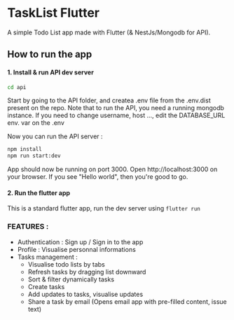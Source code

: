 # TaskList Flutter

A simple Todo List app made with Flutter (& NestJs/Mongodb for API).

## How to run the app 

#### 1. Install & run API dev server

```sh
cd api
```

Start by going to the API folder, and createa .env file from the .env.dist present on the repo.
Note that to run the API, you need a running mongodb instance. If you need to change username, host ..., edit the DATABASE_URL env. var on the .env

Now you can run the API server :

```sh
npm install
npm run start:dev
```

App should now be running on port 3000. Open http://localhost:3000 on your browser. If you see "Hello world", then you're good to go.

#### 2. Run the flutter app 

This is a standard flutter app, run the dev server using `flutter run`


### FEATURES :

- Authentication : Sign up / Sign in to the app
- Profile : Visualise personnal informations
- Tasks management :
  - Visualise todo lists by tabs
  - Refresh tasks by dragging list downward
  - Sort & filter dynamically tasks
  - Create tasks
  - Add updates to tasks, visualise updates
  - Share a task by email (Opens email app with pre-filled content, issue text)

